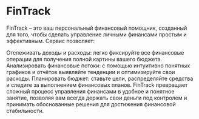 # FinTrack
FinTrack – это ваш персональный финансовый помощник, созданный для того, чтобы сделать управление личными финансами простым и эффективным. Сервис позволяет:

Отслеживать доходы и расходы: легко фиксируйте все финансовые операции для получения полной картины вашего бюджета.
Анализировать финансовые потоки: с помощью интуитивно понятных графиков и отчётов выявляйте тенденции и оптимизируйте свои расходы.
Планировать бюджет: ставьте цели, распределяйте средства и следите за выполнением финансовых планов.
FinTrack превращает сложный процесс управления финансами в удобное и понятное занятие, позволяя вам всегда держать свои деньги под контролем и принимать обоснованные решения для достижения финансовой стабильности.
